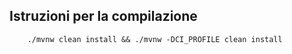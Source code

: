 ## Istruzioni per la compilazione

```
    ./mvnw clean install && ./mvnw -DCI_PROFILE clean install
```


